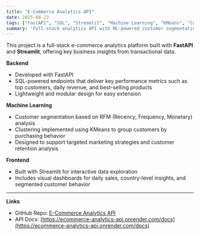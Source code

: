 ```yaml
---
title: "E-Commerce Analytics API"
date: 2025-04-23
tags: ["FastAPI", "SQL", "Streamlit", "Machine Learning", "KMeans", "Customer Segmentation"]
summary: "Full-stack analytics API with ML-powered customer segmentation using RFM and KMeans"
---
```


This project is a full-stack e-commerce analytics platform built with **FastAPI** and **Streamlit**, offering key business insights from transactional data.

**Backend**  
- Developed with FastAPI  
- SQL-powered endpoints that deliver key performance metrics such as top customers, daily revenue, and best-selling products  
- Lightweight and modular design for easy extension

**Machine Learning**  
- Customer segmentation based on RFM (Recency, Frequency, Monetary) analysis  
- Clustering implemented using KMeans to group customers by purchasing behavior  
- Designed to support targeted marketing strategies and customer retention analysis

**Frontend**  
- Built with Streamlit for interactive data exploration  
- Includes visual dashboards for daily sales, country-level insights, and segmented customer behavior  

---

**Links**  
- GitHub Repo: [E-Commerce Analytics API](https://github.com/anapernalete/ecommerce-analytics-api)  
- API Docs: [https://ecommerce-analytics-api.onrender.com/docs](https://ecommerce-analytics-api.onrender.com/docs)